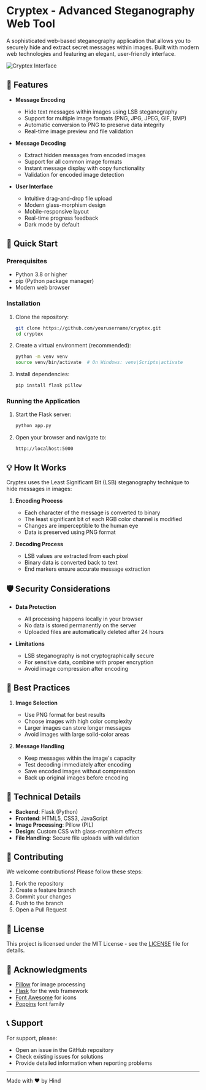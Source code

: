 # Cryptex - Advanced Steganography Web Tool

A sophisticated web-based steganography application that allows you to securely hide and extract secret messages within images. Built with modern web technologies and featuring an elegant, user-friendly interface.

![Cryptex Interface](https://images.pexels.com/photos/1089438/pexels-photo-1089438.jpeg)

## 🌟 Features

- **Message Encoding**
  - Hide text messages within images using LSB steganography
  - Support for multiple image formats (PNG, JPG, JPEG, GIF, BMP)
  - Automatic conversion to PNG to preserve data integrity
  - Real-time image preview and file validation

- **Message Decoding**
  - Extract hidden messages from encoded images
  - Support for all common image formats
  - Instant message display with copy functionality
  - Validation for encoded image detection

- **User Interface**
  - Intuitive drag-and-drop file upload
  - Modern glass-morphism design
  - Mobile-responsive layout
  - Real-time progress feedback
  - Dark mode by default

## 🚀 Quick Start

### Prerequisites

- Python 3.8 or higher
- pip (Python package manager)
- Modern web browser

### Installation

1. Clone the repository:
   ```bash
   git clone https://github.com/yourusername/cryptex.git
   cd cryptex
   ```

2. Create a virtual environment (recommended):
   ```bash
   python -m venv venv
   source venv/bin/activate  # On Windows: venv\Scripts\activate
   ```

3. Install dependencies:
   ```bash
   pip install flask pillow
   ```

### Running the Application

1. Start the Flask server:
   ```bash
   python app.py
   ```

2. Open your browser and navigate to:
   ```
   http://localhost:5000
   ```

## 💡 How It Works

Cryptex uses the Least Significant Bit (LSB) steganography technique to hide messages in images:

1. **Encoding Process**
   - Each character of the message is converted to binary
   - The least significant bit of each RGB color channel is modified
   - Changes are imperceptible to the human eye
   - Data is preserved using PNG format

2. **Decoding Process**
   - LSB values are extracted from each pixel
   - Binary data is converted back to text
   - End markers ensure accurate message extraction

## 🛡️ Security Considerations

- **Data Protection**
  - All processing happens locally in your browser
  - No data is stored permanently on the server
  - Uploaded files are automatically deleted after 24 hours

- **Limitations**
  - LSB steganography is not cryptographically secure
  - For sensitive data, combine with proper encryption
  - Avoid image compression after encoding

## 📝 Best Practices

1. **Image Selection**
   - Use PNG format for best results
   - Choose images with high color complexity
   - Larger images can store longer messages
   - Avoid images with large solid-color areas

2. **Message Handling**
   - Keep messages within the image's capacity
   - Test decoding immediately after encoding
   - Save encoded images without compression
   - Back up original images before encoding

## 🔧 Technical Details

- **Backend**: Flask (Python)
- **Frontend**: HTML5, CSS3, JavaScript
- **Image Processing**: Pillow (PIL)
- **Design**: Custom CSS with glass-morphism effects
- **File Handling**: Secure file uploads with validation

## 🤝 Contributing

We welcome contributions! Please follow these steps:

1. Fork the repository
2. Create a feature branch
3. Commit your changes
4. Push to the branch
5. Open a Pull Request

## 📄 License

This project is licensed under the MIT License - see the [LICENSE](LICENSE) file for details.

## 🙏 Acknowledgments

- [Pillow](https://python-pillow.org/) for image processing
- [Flask](https://flask.palletsprojects.com/) for the web framework
- [Font Awesome](https://fontawesome.com/) for icons
- [Poppins](https://fonts.google.com/specimen/Poppins) font family

## 📞 Support

For support, please:
- Open an issue in the GitHub repository
- Check existing issues for solutions
- Provide detailed information when reporting problems

---

Made with ❤️ by Hind
